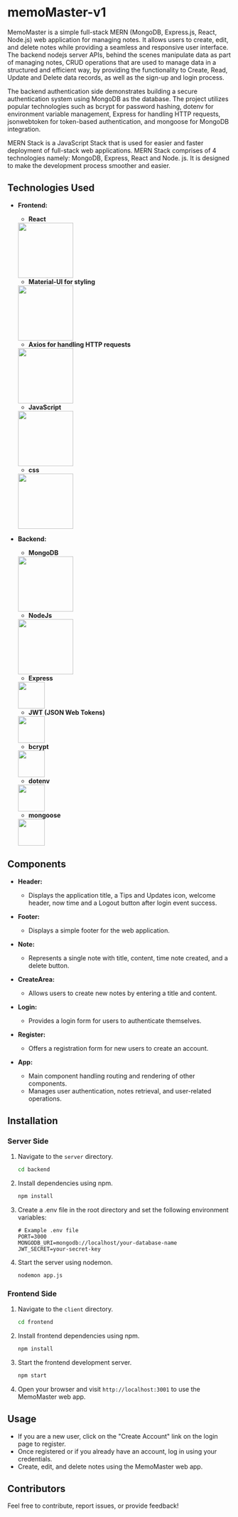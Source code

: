 # memoMaster-v1

MemoMaster is a simple full-stack MERN (MongoDB, Express.js, React, Node.js) web application for managing notes. It allows users to create, edit, and delete notes while providing a seamless and responsive user interface. The backend nodejs server APIs, behind the scenes manipulate data as part of managing notes, CRUD operations that are used to manage data in a structured and efficient way, by providing the functionality to Create, Read, Update and Delete data records, as well as the sign-up and login process.

The backend authentication side demonstrates building a secure authentication system using MongoDB as the database. The project utilizes popular technologies such as bcrypt for password hashing, dotenv for environment variable management, Express for handling HTTP requests, jsonwebtoken for token-based authentication, and mongoose for MongoDB integration.

MERN Stack is a JavaScript Stack that is used for easier and faster deployment of full-stack web applications. MERN Stack comprises of 4 technologies namely: MongoDB, Express, React and Node. js. It is designed to make the development process smoother and easier.

## Technologies Used

- **Frontend:**
  - **React**
  <img src="https://upload.wikimedia.org/wikipedia/commons/3/30/React_Logo_SVG.svg" width="124px" height="124px">

  - **Material-UI for styling**
  <img src="https://mui.com/static/logo.png" width="124px" height="124px">

  - **Axios for handling HTTP requests**
  <img src="https://upload.wikimedia.org/wikipedia/commons/d/d1/Axios_%28computer_library%29_logo.svg" width="124px" height="124px">

  - **JavaScript**
  <img src="https://upload.wikimedia.org/wikipedia/commons/6/6a/JavaScript-logo.png" width="124px" height="124px">

  - **css**
  <img src="https://upload.wikimedia.org/wikipedia/commons/d/d5/CSS3_logo_and_wordmark.svg" width="124px" height="124px">

- **Backend:**
  - **MongoDB**
  <img src="https://upload.wikimedia.org/wikipedia/commons/9/93/MongoDB_Logo.svg" width="124px" height="124px">

  - **NodeJs**
  <img src="https://upload.wikimedia.org/wikipedia/commons/d/d9/Node.js_logo.svg" width="124px" height="124px">

  - **Express**
  <img src = "https://upload.wikimedia.org/wikipedia/commons/6/64/Expressjs.png" width = "60px" height = "60px">

  - **JWT (JSON Web Tokens)**
  <img src = "https://cdn.worldvectorlogo.com/logos/jwt-3.svg" width = "60px" height = "60px">

  - **bcrypt**
  <img src = "https://assets-global.website-files.com/60658b47b03f0c77e8c14884/6256965282e9d1a5a5df6841_Password%20Hashing.png" width = "60px" height = "60px">

  - **dotenv**
  <img src = "https://raw.githubusercontent.com/motdotla/dotenv/master/dotenv.svg" width = "60px" height = "60px">

  - **mongoose**
  <img src = "https://mongoosejs.com/docs/images/mongoose5_62x30_transparent.png" width = "60px" height = "60px">

## Components

- **Header:**
  - Displays the application title, a Tips and Updates icon, welcome header, now time and a Logout button after login event success.

- **Footer:**
  - Displays a simple footer for the web application.

- **Note:**
  - Represents a single note with title, content, time note created, and a delete button.

- **CreateArea:**
  - Allows users to create new notes by entering a title and content.

- **Login:**
  - Provides a login form for users to authenticate themselves.

- **Register:**
  - Offers a registration form for new users to create an account.

- **App:**
  - Main component handling routing and rendering of other components.
  - Manages user authentication, notes retrieval, and user-related operations.

## Installation

### Server Side

1. Navigate to the `server` directory.

    ```bash
    cd backend
    ```

2. Install dependencies using npm.

    ```bash
    npm install
    ```

3. Create a .env file in the root directory and set the following environment variables:

    ```env
    # Example .env file
    PORT=3000
    MONGODB_URI=mongodb://localhost/your-database-name
    JWT_SECRET=your-secret-key
    ```

4. Start the server using nodemon.

    ```bash
    nodemon app.js
    ```

### Frontend Side

1. Navigate to the `client` directory.

    ```bash
    cd frontend
    ```

2. Install frontend dependencies using npm.

    ```bash
    npm install
    ```

3. Start the frontend development server.

    ```bash
    npm start
    ```

4. Open your browser and visit `http://localhost:3001` to use the MemoMaster web app.

## Usage

- If you are a new user, click on the "Create Account" link on the login page to register.
- Once registered or if you already have an account, log in using your credentials.
- Create, edit, and delete notes using the MemoMaster web app.

## Contributors

Feel free to contribute, report issues, or provide feedback!
